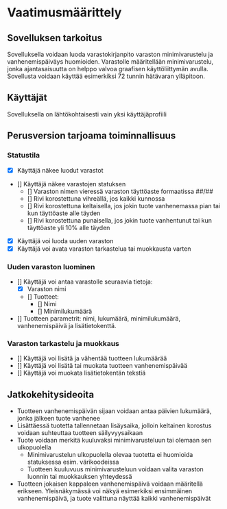 # Vaatimusmäärittely

## Sovelluksen tarkoitus

Sovelluksella voidaan luoda varastokirjanpito varaston minimivarustelu ja vanhenemispäiväys huomioiden. Varastolle määritellään minimivarustelu, jonka ajantasaisuutta on helppo valvoa graafisen käyttöliittymän avulla. Sovellusta voidaan käyttää esimerkiksi 72 tunnin hätävaran ylläpitoon.

## Käyttäjät

Sovelluksella on lähtökohtaisesti vain yksi käyttäjäprofiili

## Perusversion tarjoama toiminnallisuus

### Statustila
- [x] Käyttäjä näkee luodut varastot
- [] Käyttäjä näkee varastojen statuksen
  - [] Varaston nimen vieressä varaston täyttöaste formaatissa ##/##
  - [] Rivi korostettuna vihreällä, jos kaikki kunnossa
  - [] Rivi korostettuna keltaisella, jos jokin tuote vanhenemassa pian tai kun täyttöaste alle täyden
  - [] Rivi korostettuna punaisella, jos jokin tuote vanhentunut tai kun täyttöaste yli 10% alle täyden
- [x] Käyttäjä voi luoda uuden varaston
- [x] Käyttäjä voi avata varaston tarkastelua tai muokkausta varten

### Uuden varaston luominen
- [] Käyttäjä voi antaa varastolle seuraavia tietoja:
  - [x] Varaston nimi
  - [] Tuotteet:
    - [] Nimi
    - [] Minimilukumäärä
- [] Tuotteen parametrit: nimi, lukumäärä, minimilukumäärä, vanhenemispäivä ja lisätietokenttä.

### Varaston tarkastelu ja muokkaus
- [] Käyttäjä voi lisätä ja vähentää tuotteen lukumäärää
- [] Käyttäjä voi lisätä tai muokata tuotteen vanhenemispäivää
- [] Käyttäjä voi muokata lisätietokentän tekstiä

## Jatkokehitysideoita

- Tuotteen vanhenemispäivän sijaan voidaan antaa päivien lukumäärä, jonka jälkeen tuote vanhenee
- Lisättäessä tuotetta tallennetaan lisäysaika, jolloin keltainen korostus voidaan suhteuttaa tuotteen säilyvyysaikaan
- Tuote voidaan merkitä kuuluvaksi minimivarusteluun tai olemaan sen ulkopuolella
  - Minimivarustelun ulkopuolella olevaa tuotetta ei huomioida statuksessa esim. värikoodeissa
  - Tuotteen kuuluvuus minimivarusteluun voidaan valita varaston luonnin tai muokkauksen yhteydessä
- Tuotteen jokaisen kappaleen vanhenemispäivä voidaan määritellä erikseen. Yleisnäkymässä voi näkyä esimerkiksi ensimmäinen vanhenemispäivä, ja tuote valittuna näyttää kaikki vanhenemispäivät
